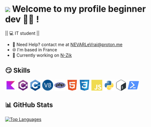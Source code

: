 ![](https://user-images.githubusercontent.com/18350557/176309783-0785949b-9127-417c-8b55-ab5a4333674e.gif) Welcome to my profile beginner dev 👨‍💻 !
=============================================================================================================================

||  💻 IT student  ||

* 🔗  Need Help? contact me at [NEVARLeVrai@proton.me](mailto:NEVARLeVrai@proton.me)
* 🌐  I'm based in France
* 🧠  Currently working on [N-Zik](https://github.com/NEVARLeVrai/N-Zik)

## 😏 Skills

<a href="https://en.wikipedia.org/wiki/Kotlin_(programming_language)" target="_blank" rel="noreferrer"><img src="https://raw.githubusercontent.com/devicons/devicon/refs/heads/master/icons/kotlin/kotlin-original.svg" width="36" height="36" alt="Csharp" /></a>
<a href="https://en.wikipedia.org/wiki/C_Sharp" target="_blank" rel="noreferrer"><img src="https://raw.githubusercontent.com/devicons/devicon/master/icons/csharp/csharp-original.svg" width="36" height="36" alt="Csharp" /></a>
<a href="https://en.wikipedia.org/wiki/C++" target="_blank" rel="noreferrer"> <img src="https://raw.githubusercontent.com/devicons/devicon/master/icons/cplusplus/cplusplus-original.svg" width="36" height="36" alt="c++"/></a>
<a href="https://en.wikipedia.org/wiki/Visual_Basic" target="_blank" rel="noreferrer"><img src="https://github.com/devicons/devicon/blob/master/icons/visualbasic/visualbasic-original.svg" width="36" height="36" alt="VB" /></a>
<a href="https://en.wikipedia.org/wiki/PHP" target="_blank" rel="noreferrer"><img src="https://raw.githubusercontent.com/devicons/devicon/master/icons/php/php-original.svg" width="36" height="36" alt="PHP" /></a>
<a href="https://en.wikipedia.org/wiki/HTML5" target="_blank" rel="noreferrer"><img src="https://raw.githubusercontent.com/devicons/devicon/master/icons/html5/html5-original.svg" width="36" height="36" alt="HTML5" /></a>
<a href="https://en.wikipedia.org/wiki/CSS3" target="_blank" rel="noreferrer"><img src="https://raw.githubusercontent.com/devicons/devicon/master/icons/css3/css3-original.svg" width="36" height="36" alt="CSS3" /></a>
<a href="https://en.wikipedia.org/wiki/JavaScript" target="_blank" rel="noreferrer"><img src="https://raw.githubusercontent.com/devicons/devicon/master/icons/javascript/javascript-plain.svg" width="36" height="36" alt="JS" /></a>
<a href="https://www.python.org/" target="_blank" rel="noreferrer"><img src="https://raw.githubusercontent.com/devicons/devicon/master/icons/python/python-original.svg" width="36" height="36" alt="Python"/></a>
<a href="https://en.wikipedia.org/wiki/Batch_file" target="_blank" rel="noreferrer"><img src="https://raw.githubusercontent.com/devicons/devicon/master/icons/bash/bash-original.svg" width="36" height="36" alt="Batch" /></a>
<a href="https://en.wikipedia.org/wiki/Windows_PowerShell" target="_blank" rel="noreferrer"><img src="https://raw.githubusercontent.com/devicons/devicon/master/icons/powershell/powershell-original.svg" width="36" height="36" alt="PowerShell" /></a></p>

## 📊 GitHub Stats
<a href="https://github.com/NEVARLeVrai" align="left"><img src="https://github-readme-stats.vercel.app/api/top-langs/?username=NEVARLeVrai&langs_count=10&title_color=ffffff&text_color=ffffff&icon_color=0891b2&bg_color=1c1917&hide_border=true&locale=en&custom_title=Top%20%Languages" alt="Top Languages" />
